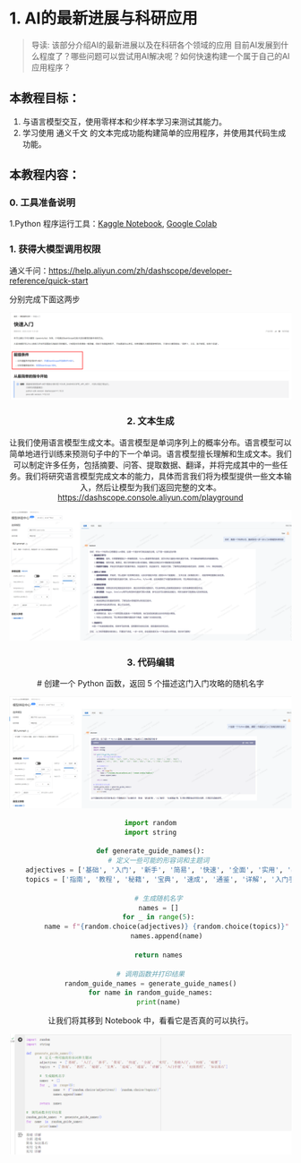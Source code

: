 # 1. AI的最新进展与科研应用

> 导读: 该部分介绍AI的最新进展以及在科研各个领域的应用
目前AI发展到什么程度了？哪些问题可以尝试用AI解决呢？如何快速构建一个属于自己的AI应用程序？
## 本教程目标：
1. 与语言模型交互，使用零样本和少样本学习来测试其能力。
2. 学习使用 通义千文 的文本完成功能构建简单的应用程序，并使用其代码生成功能。
## 本教程内容：
### 0. 工具准备说明

1.Python 程序运行工具：[Kaggle Notebook](./1.prepare_python.md), [Google Colab]((./1.prepare_python.md))

### 1. 获得大模型调用权限

通义千问：https://help.aliyun.com/zh/dashscope/developer-reference/quick-start

分别完成下面这两步

<center>
<div style="width: 100%;">   <img src="./imgs/0_prepare_env.png" alt="Image" /> </div>
<center>

### 2. 文本生成

让我们使用语言模型生成文本。语言模型是单词序列上的概率分布。语言模型可以简单地进行训练来预测句子中的下一个单词。语言模型擅长理解和生成文本。我们可以制定许多任务，包括摘要、问答、提取数据、翻译，并将完成其中的一些任务。我们将研究语言模型完成文本的能力，具体而言我们将为模型提供一些文本输入，然后让模型为我们返回完整的文本。https://dashscope.console.aliyun.com/playground

<center>
<div style="width: 100%;">   <img src="./imgs/1_text_generatation.png" alt="Image" /> </div>
<center>

### 3. 代码编辑

\# 创建一个 Python 函数，返回 5 个描述这门入门攻略的随机名字

<center>
<div style="width: 100%;">   <img src="./imgs/2_code_generatation.png" alt="Image" /> </div>
<center>

```python
import random
import string

def generate_guide_names():
    # 定义一些可能的形容词和主题词
    adjectives = ['基础', '入门', '新手', '简易', '快速', '全面', '实用', '基础入门', '初级', '精要']
    topics = ['指南', '教程', '秘籍', '宝典', '速成', '通鉴', '详解', '入门手册', '初级教程', '知识基石']

    # 生成随机名字
    names = []
    for _ in range(5):
        name = f"{random.choice(adjectives)} {random.choice(topics)}"
        names.append(name)

    return names

# 调用函数并打印结果
random_guide_names = generate_guide_names()
for name in random_guide_names:
    print(name)
```

让我们将其移到 Notebook 中，看看它是否真的可以执行。

<center>
<div style="width: 100%;">   <img src="./imgs/2_code_generatation_1.png" alt="Image" /> </div>
<center>

